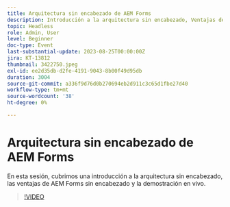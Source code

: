 ```yaml
---
title: Arquitectura sin encabezado de AEM Forms
description: Introducción a la arquitectura sin encabezado, Ventajas de AEM Forms sin encabezado y Demostración en directo.
topic: Headless
role: Admin, User
level: Beginner
doc-type: Event
last-substantial-update: 2023-08-25T00:00:00Z
jira: KT-13812
thumbnail: 3422750.jpeg
exl-id: ee2d35db-d2fe-4191-9043-8b00f49d95db
duration: 3004
source-git-commit: a336f9d76d0b270694eb2d911c3c65d1fbe27d40
workflow-type: tm+mt
source-wordcount: '38'
ht-degree: 0%

---
```


# Arquitectura sin encabezado de AEM Forms

En esta sesión, cubrimos una introducción a la arquitectura sin encabezado, las ventajas de AEM Forms sin encabezado y la demostración en vivo.

>[!VIDEO](https://video.tv.adobe.com/v/3422750/?learn=on)
